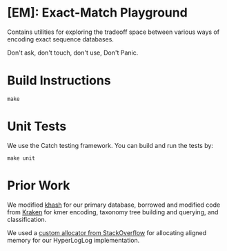[EM]: Exact-Match Playground
===============

Contains utilities for exploring the tradeoff space between various ways of encoding exact sequence databases.

Don't ask, don't touch, don't use, Don't Panic.


Build Instructions
=================

`make`

Unit Tests
=================
We use the Catch testing framework. You can build and run the tests by:

`make unit`


Prior Work
================

We modified [khash](https://github.com/attractivechaos/klib) for our primary database,
borrowed and modified code from [Kraken](https://github.com/DerrickWood/kraken) for
kmer encoding, taxonomy tree building and querying, and classification.

We used a [custom allocator from StackOverflow](http://stackoverflow.com/questions/12942548/making-stdvector-allocate-aligned-memory)
for allocating aligned memory for our HyperLogLog implementation.

